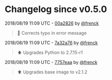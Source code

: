 # Changelog since v0.5.0

2018/08/19 11:09 UTC - [00a2826](https://github.com/hassio-addons/addon-ide/commit/00a2826e7ca191bc46f9cdf3d2c57a01e1e04e38) by [@frenck](https://github.com/frenck)
> :shirt: Corrects typo in error message 

2018/08/19 11:09 UTC - [7a32a76](https://github.com/hassio-addons/addon-ide/commit/7a32a766f33e46e82fafe686f7975fe9f17df7bb) by [@frenck](https://github.com/frenck)
> :arrow_up: Upgrades Python to 2.7.15-r1 

2018/08/19 11:09 UTC - [7757eaa](https://github.com/hassio-addons/addon-ide/commit/7757eaa4fe3f39c078df6f82694982430a12309f) by [@frenck](https://github.com/frenck)
> :arrow_up: Upgrades base image to v2.1.2 


